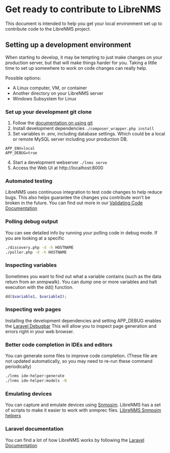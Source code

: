 # Get ready to contribute to LibreNMS

This document is intended to help you get your local environment set up to contribute code to the LibreNMS project.

## Setting up a development environment

When starting to develop, it may be tempting to just make changes on your production server, but that will make things harder
for you.  Taking a little time to set up somewhere to work on code changes can really help.

Possible options:
 * A Linux computer, VM, or container
 * Another directory on your LibreNMS server
 * Windows Subsystem for Linux
 
### Set up your development git clone
 1. Follow the [documentation on using git](Using-Git.md)
 2. Install development dependencies `./composer_wrapper.php install`
 3. Set variables in .env, including database settings.  Which could be a local or remote MySQL server including your production DB.
 ```dotenv
APP_ENV=local
APP_DEBUG=true
```
 4. Start a development webserver `./lnms serve`
 5. Access the Web UI at http://localhost:8000

### Automated testing
LibreNMS uses continuous integration to test code changes to help reduce bugs.  This also helps guarantee the changes you 
contribute won't be broken in the future.
You can find out more in our [Validating Code Documentation](Validating-Code.md)

### Polling debug output
You can see detailed info by running your polling code in debug mode. If you are looking at a specific 
```bash
./discovery.php -d -h HOSTNAME
./poller.php -d -h HOSTNAME
```

### Inspecting variables
Sometimes you want to find out what a variable contains (such as the data return from an snmpwalk).
You can dump one or more variables and halt execution with the dd() function.
```php
dd($variable1, $variable2);
```

### Inspecting web pages
Installing the development dependencies and setting APP_DEBUG enables the [Laravel Debugbar](https://github.com/barryvdh/laravel-debugbar)
This will allow you to inspect page generation and errors right in your web browser.

### Better code completion in IDEs and editors
You can generate some files to improve code completion. 
(These file are not updated automatically, so you may need to re-run these command periodically)

```bash
./lnms ide-helper:generate
./lnms ide-helper:models -N
```

### Emulating devices
You can capture and emulate devices using [Snmpsim](https://github.com/etingof/snmpsim).  LibreNMS has a set of scripts to make it easier to work with snmprec files.
[LibreNMS Snmpsim helpers](https://github.com/librenms/librenms-snmpsim)

### Laravel documentation
You can find a lot of how LibreNMS works by following the [Laravel Documentation](https://laravel.com/docs/)

